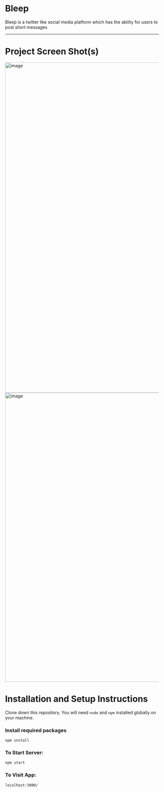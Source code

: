 # Bleep

Bleep is a twitter like social media platform which has the ability for users to post short messages

---

# Project Screen Shot(s)

<img width="1083" alt="image" src="https://user-images.githubusercontent.com/31307865/200613623-ccfed797-f0c8-43e1-9258-0c232faf6e04.png">

<img width="948" alt="image" src="https://user-images.githubusercontent.com/31307865/200614179-9235bd41-af98-4505-ad1e-a44b011373db.png">


# Installation and Setup Instructions

Clone down this repository. You will need `node` and `npm` installed globally on your machine.

### Install required packages

`npm install`

### To Start Server:

`npm start`

### To Visit App:

`localhost:3000/`
